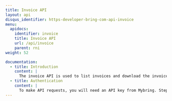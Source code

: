 ```yaml
---
title: Invoice API
layout: api
disqus_identifier: https-developer-bring-com-api-invoice
menu:
  apidocs:
    identifier: invoice
    title: Invoice API
    url: /api/invoice
    parent: rni
weight: 52

documentation:
  - title: Introduction
    content: |
      The invoice API is used to list invoices and download the invoice pdfs same as in Mybring.
  - title: Authentication
    content: |
      To make API requests, you will need an API key from Mybring. Steps for getting a key and description of headers can be found on the general API [Getting Started / Authentication](/api/#authentication) page.
---
```

